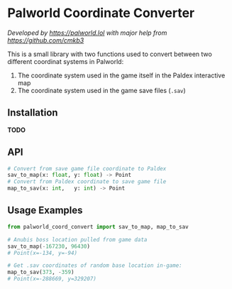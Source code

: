 # Palworld Coordinate Converter

*Developed by https://palworld.lol with major help from  https://github.com/cmkb3*

This is a small library with two functions used to convert between two different coordinat systems in Palworld:

1. The coordinate system used in the game itself in the Paldex interactive map
2. The coordinate system used in the game save files (`.sav`)

## Installation

**TODO**


## API

```python
# Convert from save game file coordinate to Paldex
sav_to_map(x: float, y: float) -> Point
# Convert from Paldex coordinate to save game file
map_to_sav(x: int,   y: int) -> Point
```

## Usage Examples


```python
from palworld_coord_convert import sav_to_map, map_to_sav

# Anubis boss location pulled from game data
sav_to_map(-167230, 96430)
# Point(x=-134, y=-94)

# Get .sav coordinates of random base location in-game:
map_to_sav(373, -359)
# Point(x=-288669, y=329207)
```
